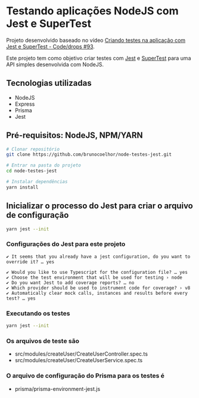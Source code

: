 # Testando aplicações NodeJS com Jest e SuperTest

Projeto desenvolvido baseado no vídeo
[Criando testes na aplicação com Jest e SuperTest - Code/drops #93](https://www.youtube.com/watch?v=18Dgf7lb9QA).

Este projeto tem como objetivo criar testes com [Jest](https://jestjs.io/) e [SuperTest](https://www.npmjs.com/package/supertest) para uma API simples desenvolvida com NodeJS.


## Tecnologias utilizadas
* NodeJS
* Express
* Prisma
* Jest

## Pré-requisitos: NodeJS, NPM/YARN

```bash
# Clonar repositório
git clone https://github.com/brunocoelhor/node-testes-jest.git
```

```bash
# Entrar na pasta do projeto
cd node-testes-jest
```

```bash
# Instalar dependências
yarn install
```

## Inicializar o processo do Jest para criar o arquivo de configuração

```bash
yarn jest --init
```

### Configurações do Jest para este projeto

```
✔ It seems that you already have a jest configuration, do you want to override it? … yes

✔ Would you like to use Typescript for the configuration file? … yes
✔ Choose the test environment that will be used for testing › node
✔ Do you want Jest to add coverage reports? … no
✔ Which provider should be used to instrument code for coverage? › v8
✔ Automatically clear mock calls, instances and results before every test? … yes
```

### Executando os testes

```bash
yarn jest --init
```

### Os arquivos de teste são
* src/modules/createUser/CreateUserController.spec.ts
* src/modules/createUser/CreateUserService.spec.ts

### O arquivo de configuração do Prisma para os testes é
* prisma/prisma-environment-jest.js